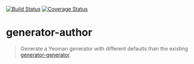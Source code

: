 [![Build Status](https://secure.travis-ci.org/devert/generator-author.svg?branch=master)](https://travis-ci.org/devert/generator-author)
[![Coverage Status](https://coveralls.io/repos/devert/generator-author/badge.svg)](https://coveralls.io/r/devert/generator-author)

# generator-author 

> Generate a Yeoman generator with different defaults than the existing [generator-generator](https://github.com/yeoman/generator-generator).
